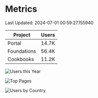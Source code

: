 # Metrics 

Last Updated: 2024-07-01 00:59:27.155940

| Project | Users |
| ----- | ----- |
| Portal | 14.7K |
| Foundations | 56.4K |
| Cookbooks | 11.2K |

![Users this Year](metrics/thisyear.png)

![Top Pages](metrics/toppages.png)

![Users by Country](metrics/bycountry.png)

